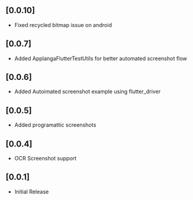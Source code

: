 ## [0.0.10]
* Fixed recycled bitmap issue on android

## [0.0.7]

* Added ApplangaFlutterTestUtils for better automated screenshot flow

## [0.0.6]

* Added Autoimated screenshot example using flutter_driver

## [0.0.5]

* Added programattic screenshots

## [0.0.4]

* OCR Screenshot support


## [0.0.1]

* Initial Release
